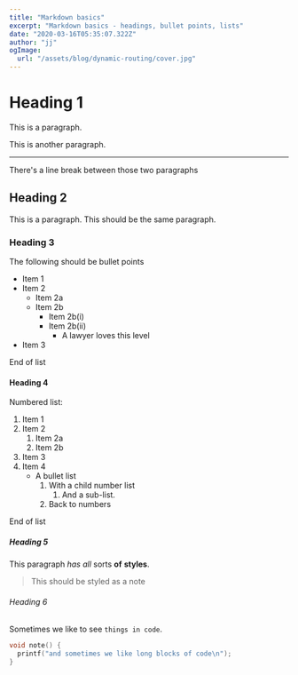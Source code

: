 ```yaml
---
title: "Markdown basics"
excerpt: "Markdown basics - headings, bullet points, lists"
date: "2020-03-16T05:35:07.322Z"
author: "jj"
ogImage:
  url: "/assets/blog/dynamic-routing/cover.jpg"
---
```


# Heading 1

This is a paragraph.

This is another paragraph.

--- 

There's a line break between those two paragraphs

## Heading 2

This is a paragraph.
This should be the same paragraph.

### Heading 3

The following should be bullet points

* Item 1
* Item 2
   * Item 2a
   * Item 2b
      * Item 2b(i)
      * Item 2b(ii)
         * A lawyer loves this level
* Item 3

End of list

#### Heading 4

Numbered list:

1. Item 1
2. Item 2
   1. Item 2a
   2. Item 2b
3. Item 3
4. Item 4
   * A bullet list
      1. With a child number list
         1. And a sub-list.
      2. Back to numbers

End of list

##### Heading 5

This paragraph *has* _all_ sorts __of__ **styles**.

> This should be styled as a note

###### Heading 6

Sometimes we like to see `things in code`.

```c
void note() {
  printf("and sometimes we like long blocks of code\n");
}
```
